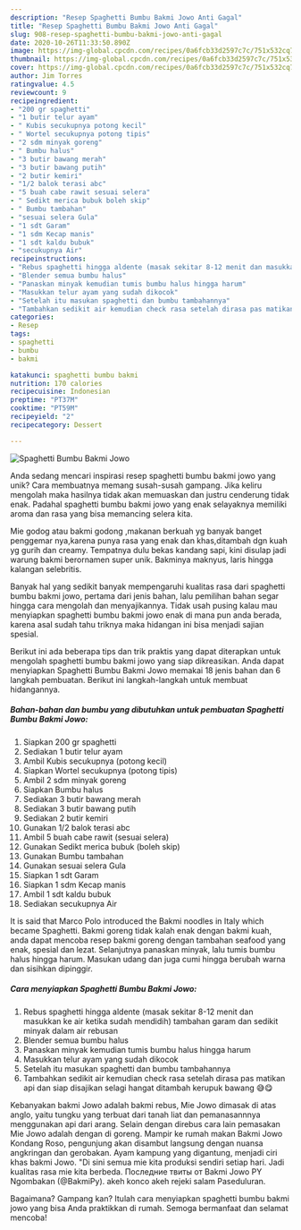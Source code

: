 ```yaml
---
description: "Resep Spaghetti Bumbu Bakmi Jowo Anti Gagal"
title: "Resep Spaghetti Bumbu Bakmi Jowo Anti Gagal"
slug: 908-resep-spaghetti-bumbu-bakmi-jowo-anti-gagal
date: 2020-10-26T11:33:50.890Z
image: https://img-global.cpcdn.com/recipes/0a6fcb33d2597c7c/751x532cq70/spaghetti-bumbu-bakmi-jowo-foto-resep-utama.jpg
thumbnail: https://img-global.cpcdn.com/recipes/0a6fcb33d2597c7c/751x532cq70/spaghetti-bumbu-bakmi-jowo-foto-resep-utama.jpg
cover: https://img-global.cpcdn.com/recipes/0a6fcb33d2597c7c/751x532cq70/spaghetti-bumbu-bakmi-jowo-foto-resep-utama.jpg
author: Jim Torres
ratingvalue: 4.5
reviewcount: 9
recipeingredient:
- "200 gr spaghetti"
- "1 butir telur ayam"
- " Kubis secukupnya potong kecil"
- " Wortel secukupnya potong tipis"
- "2 sdm minyak goreng"
- " Bumbu halus"
- "3 butir bawang merah"
- "3 butir bawang putih"
- "2 butir kemiri"
- "1/2 balok terasi abc"
- "5 buah cabe rawit sesuai selera"
- " Sedikt merica bubuk boleh skip"
- " Bumbu tambahan"
- "sesuai selera Gula"
- "1 sdt Garam"
- "1 sdm Kecap manis"
- "1 sdt kaldu bubuk"
- "secukupnya Air"
recipeinstructions:
- "Rebus spaghetti hingga aldente (masak sekitar 8-12 menit dan masukkan ke air ketika sudah mendidih) tambahan garam dan sedikit minyak dalam air rebusan"
- "Blender semua bumbu halus"
- "Panaskan minyak kemudian tumis bumbu halus hingga harum"
- "Masukkan telur ayam yang sudah dikocok"
- "Setelah itu masukan spaghetti dan bumbu tambahannya"
- "Tambahkan sedikit air kemudian check rasa setelah dirasa pas matikan api dan siap disajikan selagi hangat ditambah kerupuk bawang 😅😋"
categories:
- Resep
tags:
- spaghetti
- bumbu
- bakmi

katakunci: spaghetti bumbu bakmi 
nutrition: 170 calories
recipecuisine: Indonesian
preptime: "PT37M"
cooktime: "PT59M"
recipeyield: "2"
recipecategory: Dessert

---
```



![Spaghetti Bumbu Bakmi Jowo](https://img-global.cpcdn.com/recipes/0a6fcb33d2597c7c/751x532cq70/spaghetti-bumbu-bakmi-jowo-foto-resep-utama.jpg)

Anda sedang mencari inspirasi resep spaghetti bumbu bakmi jowo yang unik? Cara membuatnya memang susah-susah gampang. Jika keliru mengolah maka hasilnya tidak akan memuaskan dan justru cenderung tidak enak. Padahal spaghetti bumbu bakmi jowo yang enak selayaknya memiliki aroma dan rasa yang bisa memancing selera kita.

Mie godog atau bakmi godong ,makanan berkuah yg banyak banget penggemar nya,karena punya rasa yang enak dan khas,ditambah dgn kuah yg gurih dan creamy. Tempatnya dulu bekas kandang sapi, kini disulap jadi warung bakmi berornamen super unik. Bakminya maknyus, laris hingga kalangan selebritis.

Banyak hal yang sedikit banyak mempengaruhi kualitas rasa dari spaghetti bumbu bakmi jowo, pertama dari jenis bahan, lalu pemilihan bahan segar hingga cara mengolah dan menyajikannya. Tidak usah pusing kalau mau menyiapkan spaghetti bumbu bakmi jowo enak di mana pun anda berada, karena asal sudah tahu triknya maka hidangan ini bisa menjadi sajian spesial.


Berikut ini ada beberapa tips dan trik praktis yang dapat diterapkan untuk mengolah spaghetti bumbu bakmi jowo yang siap dikreasikan. Anda dapat menyiapkan Spaghetti Bumbu Bakmi Jowo memakai 18 jenis bahan dan 6 langkah pembuatan. Berikut ini langkah-langkah untuk membuat hidangannya.

<!--inarticleads1-->

##### Bahan-bahan dan bumbu yang dibutuhkan untuk pembuatan Spaghetti Bumbu Bakmi Jowo:

1. Siapkan 200 gr spaghetti
1. Sediakan 1 butir telur ayam
1. Ambil  Kubis secukupnya (potong kecil)
1. Siapkan  Wortel secukupnya (potong tipis)
1. Ambil 2 sdm minyak goreng
1. Siapkan  Bumbu halus
1. Sediakan 3 butir bawang merah
1. Sediakan 3 butir bawang putih
1. Sediakan 2 butir kemiri
1. Gunakan 1/2 balok terasi abc
1. Ambil 5 buah cabe rawit (sesuai selera)
1. Gunakan  Sedikt merica bubuk (boleh skip)
1. Gunakan  Bumbu tambahan
1. Gunakan sesuai selera Gula
1. Siapkan 1 sdt Garam
1. Siapkan 1 sdm Kecap manis
1. Ambil 1 sdt kaldu bubuk
1. Sediakan secukupnya Air


It is said that Marco Polo introduced the Bakmi noodles in Italy which became Spaghetti. Bakmi goreng tidak kalah enak dengan bakmi kuah, anda dapat mencoba resep bakmi goreng dengan tambahan seafood yang enak, spesial dan lezat. Selanjutnya panaskan minyak, lalu tumis bumbu halus hingga harum. Masukan udang dan juga cumi hingga berubah warna dan sisihkan dipinggir. 

<!--inarticleads2-->

##### Cara menyiapkan Spaghetti Bumbu Bakmi Jowo:

1. Rebus spaghetti hingga aldente (masak sekitar 8-12 menit dan masukkan ke air ketika sudah mendidih) tambahan garam dan sedikit minyak dalam air rebusan
1. Blender semua bumbu halus
1. Panaskan minyak kemudian tumis bumbu halus hingga harum
1. Masukkan telur ayam yang sudah dikocok
1. Setelah itu masukan spaghetti dan bumbu tambahannya
1. Tambahkan sedikit air kemudian check rasa setelah dirasa pas matikan api dan siap disajikan selagi hangat ditambah kerupuk bawang 😅😋


Kebanyakan bakmi Jowo adalah bakmi rebus, Mie Jowo dimasak di atas anglo, yaitu tungku yang terbuat dari tanah liat dan pemanasannnya menggunakan api dari arang. Selain dengan direbus cara lain pemasakan Mie Jowo adalah dengan di goreng. Mampir ke rumah makan Bakmi Jowo Kondang Roso, pengunjung akan disambut langsung dengan nuansa angkringan dan gerobakan. Ayam kampung yang digantung, menjadi ciri khas bakmi Jowo. &#34;Di sini semua mie kita produksi sendiri setiap hari. Jadi kualitas rasa mie kita berbeda. Последние твиты от Bakmi Jowo PY Ngombakan (@BakmiPy). akeh konco akeh rejeki salam Paseduluran. 

Bagaimana? Gampang kan? Itulah cara menyiapkan spaghetti bumbu bakmi jowo yang bisa Anda praktikkan di rumah. Semoga bermanfaat dan selamat mencoba!
